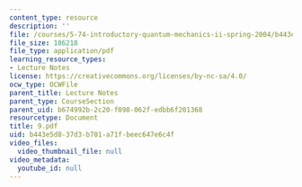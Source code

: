 ```yaml
---
content_type: resource
description: ''
file: /courses/5-74-introductory-quantum-mechanics-ii-spring-2004/b443e5d837d3b701a71fbeec647e6c4f_9.pdf
file_size: 186218
file_type: application/pdf
learning_resource_types:
- Lecture Notes
license: https://creativecommons.org/licenses/by-nc-sa/4.0/
ocw_type: OCWFile
parent_title: Lecture Notes
parent_type: CourseSection
parent_uid: b674992b-2c20-f098-062f-edbb6f201368
resourcetype: Document
title: 9.pdf
uid: b443e5d8-37d3-b701-a71f-beec647e6c4f
video_files:
  video_thumbnail_file: null
video_metadata:
  youtube_id: null
---
```

